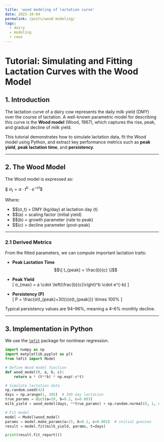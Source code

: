 ```yaml
---
title: 'wood modeling of lactation curve'
date: 2025-10-04
permalink: /posts/wood-modeling/
tags:
  - dairy
  - modeling
  - cows
---
```


# Tutorial: Simulating and Fitting Lactation Curves with the Wood Model

## 1. Introduction
The lactation curve of a dairy cow represents the daily milk yield (DMY) over the course of lactation. A well-known parametric model for describing this curve is the **Wood model** (Wood, 1967), which captures the rise, peak, and gradual decline of milk yield.  

This tutorial demonstrates how to simulate lactation data, fit the Wood model using Python, and extract key performance metrics such as **peak yield**, **peak lactation time**, and **persistency**.

---

## 2. The Wood Model

The Wood model is expressed as:

$$\ σ_t = a \cdot t^b \cdot e^{-ct} \$$

Where:
-  $$\(σ_t\) = DMY (kg/day) at lactation day \(t\)  
- $$\(a\) = scaling factor (initial yield)  
- $$\(b\) = growth parameter (rate to peak)  
- $$\(c\) = decline parameter (post-peak)  

---

### 2.1 Derived Metrics
From the fitted parameters, we can compute important lactation traits:

- **Peak Lactation Time**  
$$\[
t_{peak} = \frac{b}{c}
\]$$

- **Peak Yield**  
\[
σ_{max} = a \cdot \left(\frac{b}{c}\right)^b \cdot e^{-b}
\]

- **Persistency (P)**  
\[
P = \frac{σ(t_{peak}+30)}{σ(t_{peak})} \times 100\%
\]  

Typical persistency values are 94–96%, meaning a 4–6% monthly decline.

---

## 3. Implementation in Python

We use the [`lmfit`](https://lmfit.github.io/lmfit-py/) package for nonlinear regression.

```python
import numpy as np
import matplotlib.pyplot as plt
from lmfit import Model

# Define Wood model function
def wood_model(t, a, b, c):
    return a * (t**b) * np.exp(-c*t)

# Simulate lactation data
np.random.seed(42)
days = np.arange(1, 305)  # 305-day lactation
true_params = dict(a=20, b=0.2, c=0.003)
milk_yield = wood_model(days, **true_params) + np.random.normal(0, 1, size=len(days))

# Fit model
model = Model(wood_model)
params = model.make_params(a=15, b=0.1, c=0.001)  # initial guesses
result = model.fit(milk_yield, params, t=days)

print(result.fit_report())

```
